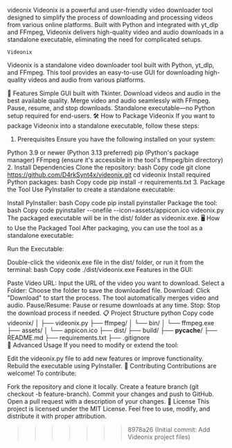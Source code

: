 
  videonix
Videonix is a powerful and user-friendly video downloader tool designed to simplify the process of downloading and processing videos from various online platforms. Built with Python and integrated with yt_dlp and FFmpeg, Videonix delivers high-quality video and audio downloads in a standalone executable, eliminating the need for complicated setups.

    Videonix
Videonix is a standalone video downloader tool built with Python, yt_dlp, and FFmpeg. This tool provides an easy-to-use GUI for downloading high-quality videos and audio from various platforms.

🚀 Features
Simple GUI built with Tkinter.
Download videos and audio in the best available quality.
Merge video and audio seamlessly with FFmpeg.
Pause, resume, and stop downloads.
Standalone executable—no Python setup required for end-users.
🛠️ How to Package Videonix
If you want to package Videonix into a standalone executable, follow these steps:

1. Prerequisites
Ensure you have the following installed on your system:

Python 3.9 or newer (Python 3.13 preferred)
pip (Python's package manager)
FFmpeg (ensure it's accessible in the tool's ffmpeg/bin directory)
2. Install Dependencies
Clone the repository:
bash
Copy code
git clone https://github.com/D4rkSynt4x/videonix.git
cd videonix
Install required Python packages:
bash
Copy code
pip install -r requirements.txt
3. Package the Tool
Use PyInstaller to create a standalone executable:

Install PyInstaller:
bash
Copy code
pip install pyinstaller
Package the tool:
bash
Copy code
pyinstaller --onefile --icon=assets/appicon.ico videonix.py
The packaged executable will be in the dist/ folder as videonix.exe.
🖥️ How to Use the Packaged Tool
After packaging, you can use the tool as a standalone executable:

Run the Executable:

Double-click the videonix.exe file in the dist/ folder, or run it from the terminal:
bash
Copy code
./dist/videonix.exe
Features in the GUI:

Paste Video URL: Input the URL of the video you want to download.
Select a Folder: Choose the folder to save the downloaded file.
Download: Click "Download" to start the process. The tool automatically merges video and audio.
Pause/Resume: Pause or resume downloads at any time.
Stop: Stop the download process if needed.
📋 Project Structure
python
Copy code
videonix/
│
├── videonix.py
├── ffmpeg/
│   └── bin/
│       └── ffmpeg.exe
├── assets/
│   └── appicon.ico
├── dist/
├── build/
├── __pycache__/
├── README.md
├── requirements.txt
├── .gitignore             
🔧 Advanced Usage
If you need to modify or extend the tool:

Edit the videonix.py file to add new features or improve functionality.
Rebuild the executable using PyInstaller.
🤝 Contributing
Contributions are welcome! To contribute:

Fork the repository and clone it locally.
Create a feature branch (git checkout -b feature-branch).
Commit your changes and push to GitHub.
Open a pull request with a description of your changes.
📜 License
This project is licensed under the MIT License. Feel free to use, modify, and distribute it with proper attribution.

>>>>>>> 8978a26 (Initial commit: Add Videonix project files)
